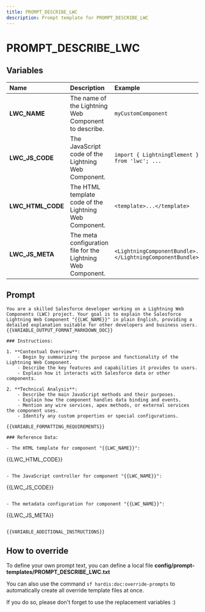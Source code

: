 ```yaml
---
title: PROMPT_DESCRIBE_LWC
description: Prompt template for PROMPT_DESCRIBE_LWC
---
```


# PROMPT_DESCRIBE_LWC

## Variables

| Name              | Description                                                  | Example                                                    |
|:------------------|:-------------------------------------------------------------|:-----------------------------------------------------------|
| **LWC_NAME**      | The name of the Lightning Web Component to describe.         | `myCustomComponent`                                        |
| **LWC_JS_CODE**   | The JavaScript code of the Lightning Web Component.          | `import { LightningElement } from 'lwc'; ...`              |
| **LWC_HTML_CODE** | The HTML template code of the Lightning Web Component.       | `<template>...</template>`                                 |
| **LWC_JS_META**   | The meta configuration file for the Lightning Web Component. | `<LightningComponentBundle>...</LightningComponentBundle>` |

## Prompt

```
You are a skilled Salesforce developer working on a Lightning Web Components (LWC) project. Your goal is to explain the Salesforce Lightning Web Component "{{LWC_NAME}}" in plain English, providing a detailed explanation suitable for other developers and business users.  {{VARIABLE_OUTPUT_FORMAT_MARKDOWN_DOC}}

### Instructions:

1. **Contextual Overview**:
    - Begin by summarizing the purpose and functionality of the Lightning Web Component.
    - Describe the key features and capabilities it provides to users.
    - Explain how it interacts with Salesforce data or other components.

2. **Technical Analysis**:
    - Describe the main JavaScript methods and their purposes.
    - Explain how the component handles data binding and events.
    - Mention any wire services, apex methods, or external services the component uses.
    - Identify any custom properties or special configurations.

{{VARIABLE_FORMATTING_REQUIREMENTS}}

### Reference Data:

- The HTML template for component "{{LWC_NAME}}":
```
{{LWC_HTML_CODE}}
```

- The JavaScript controller for component "{{LWC_NAME}}":
```
{{LWC_JS_CODE}}
```

- The metadata configuration for component "{{LWC_NAME}}":
```
{{LWC_JS_META}}
```

{{VARIABLE_ADDITIONAL_INSTRUCTIONS}}

```

## How to override

To define your own prompt text, you can define a local file **config/prompt-templates/PROMPT_DESCRIBE_LWC.txt**

You can also use the command `sf hardis:doc:override-prompts` to automatically create all override template files at once.

If you do so, please don't forget to use the replacement variables :)
